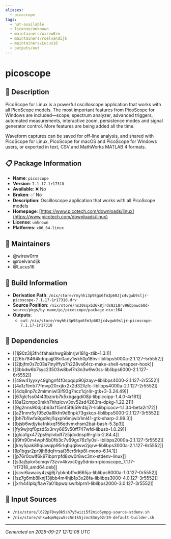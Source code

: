 ```yaml
---
aliases:
  - picoscope
tags:
  - not-available
  - license/unknown
  - maintainers/wirew0rm
  - maintainers/roelvandijk
  - maintainers/Lucus16
  - outputs/out
---
```


# picoscope

## 📝 Description

PicoScope for Linux is a powerful oscilloscope application that works
with all PicoScope models. The most important features from PicoScope
for Windows are included—scope, spectrum analyzer, advanced triggers,
automated measurements, interactive zoom, persistence modes and signal
generator control. More features are being added all the time.

Waveform captures can be saved for off-line analysis, and shared with
PicoScope for Linux, PicoScope for macOS and PicoScope for Windows
users, or exported in text, CSV and MathWorks MATLAB 4 formats.


## 📋 Package Information

- **Name**: `picoscope`
- **Version**: `7.1.17-1r17318`
- **Available**: ❌ No
- **Broken**: ✅ No
- **Description**: Oscilloscope application that works with all PicoScope models
- **Homepage**: [https://www.picotech.com/downloads/linux](https://www.picotech.com/downloads/linux)
- **License**: `unknown`
- **Platforms**: `x86_64-linux`
## 👥 Maintainers

- @wirew0rm
- @roelvandijk
- @Lucus16


## 🔧 Build Information

- **Derivation Path**: `/nix/store/rmyhhi3p98gx6fm3p602jc4vgwb9sljr-picoscope-7.1.17-1r17318.drv`
- **Source Position**: `/nix/store/ns30sqxb36k8jrds8z18rv96bpnwc60d-source/pkgs/by-name/pi/picoscope/package.nix:164`
- **Outputs**:
  - `out`:  `/nix/store/rmyhhi3p98gx6fm3p602jc4vgwb9sljr-picoscope-7.1.17-1r17318`

## 🔗 Dependencies

- [[1j90z3lj3fn4fahaishwg9blnrjw181g-zlib-1.3.1]]
- [[26b78464kdnpajj08n0ady1wk50p18hv-liblibps5000a-2.1.127-5r5552]]
- [[2jbjfm0s7c03a7mylffys7n228vs64rz-make-shell-wrapper-hook]]
- [[3bbdw6b7syc23503w8bvl7n3n3w9w0ss-liblibps6000-2.1.127-6r5552]]
- [[49w41yyxy49ghgnf4f0spqqp90jizayv-liblibps4000-2.1.127-2r5552]]
- [[4a1z1lmb77fmvp20rxjkx2x2d32llzfc-liblibps4000a-2.1.127-2r5552]]
- [[4dq8np7c2mimniwl3if93g7ncz1cjr4r-gtk+3-3.24.49]]
- [[67glc1ss04i43bznrb7k5xbgagdi08ji-libpicoipp-1.4.0-4r161]]
- [[8a12cmpc0mkh7hhzicvv3xv52sd4263m-dpkg-1.22.21]]
- [[9g2nns90djcb63xf15mf5l1659r4bj7r-liblibpicocv-1.1.34-beta2r172]]
- [[a21nmr5y195z0a8lkfn9d6npk73gxkcp-liblibps5000-2.1.127-3r5552]]
- [[bh7b1lwfa8gx9njl1qxph6mjwib1ml41-gtk-sharp-2.99.3]]
- [[bjsb6wdjykafnkixq156qdvmxhsm2bai-bash-5.3p3]]
- [[fy9wjrqf0pzd5x3rvy665v50ff747wfd-libusb-1.0.29]]
- [[glca1gx472ps9qlivbdf7z5jdcdnsp9l-glib-2.84.4]]
- [[i9fn90m4wph5b0fb3c7v69gx76z1y0sl-liblibps2000a-2.1.127-5r5552]]
- [[khy5pak89qiawqip95rlqbqq8ww2jqrw-liblibps3000a-2.1.127-6r5552]]
- [[lp1bgsr2pr9jh8dqfrrsai35cr6rkp8l-mono-6.14.1]]
- [[p76r0cwlf6k97ibprrpfd8xw0r8wc3nx-stdenv-linux]]
- [[s3aj5pkv5cmqv73zvv4kvxc0gy5dnixn-picoscope_7.1.17-1r17318_amd64.deb]]
- [[scvr6awacy4zsjj6j7ybknbffvd665ja-liblibps6000a-1.0.127-0r5552]]
- [[sz7g6mb8lknj13jibb4m4hjb1p3x28fa-liblibps3000-4.0.127-3r5552]]
- [[xrh44lplqjflaw7a01bpwqiswrblprn1-liblibps2000-3.0.127-3r5552]]

## 📁 Input Sources

- `/nix/store/l622p70vy8k5sh7y5wizi5f2mic6ynpg-source-stdenv.sh`
- `/nix/store/shkw4qm9qcw5sc5n1k5jznc83ny02r39-default-builder.sh`

---
*Generated on 2025-09-27 12:12:06 UTC*
